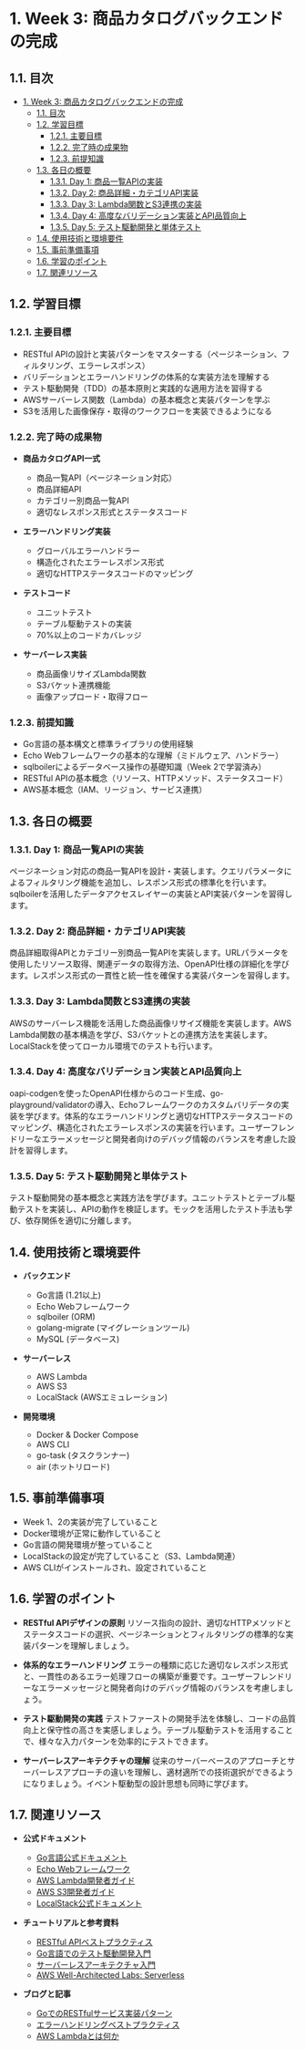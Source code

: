 # 1. Week 3: 商品カタログバックエンドの完成

## 1.1. 目次

- [1. Week 3: 商品カタログバックエンドの完成](#1-week-3-商品カタログバックエンドの完成)
  - [1.1. 目次](#11-目次)
  - [1.2. 学習目標](#12-学習目標)
    - [1.2.1. 主要目標](#121-主要目標)
    - [1.2.2. 完了時の成果物](#122-完了時の成果物)
    - [1.2.3. 前提知識](#123-前提知識)
  - [1.3. 各日の概要](#13-各日の概要)
    - [1.3.1. Day 1: 商品一覧APIの実装](#131-day-1-商品一覧apiの実装)
    - [1.3.2. Day 2: 商品詳細・カテゴリAPI実装](#132-day-2-商品詳細カテゴリapi実装)
    - [1.3.3. Day 3: Lambda関数とS3連携の実装](#133-day-3-lambda関数とs3連携の実装)
    - [1.3.4. Day 4: 高度なバリデーション実装とAPI品質向上](#134-day-4-高度なバリデーション実装とapi品質向上)
    - [1.3.5. Day 5: テスト駆動開発と単体テスト](#135-day-5-テスト駆動開発と単体テスト)
  - [1.4. 使用技術と環境要件](#14-使用技術と環境要件)
  - [1.5. 事前準備事項](#15-事前準備事項)
  - [1.6. 学習のポイント](#16-学習のポイント)
  - [1.7. 関連リソース](#17-関連リソース)

## 1.2. 学習目標

### 1.2.1. 主要目標

- RESTful APIの設計と実装パターンをマスターする（ページネーション、フィルタリング、エラーレスポンス）
- バリデーションとエラーハンドリングの体系的な実装方法を理解する
- テスト駆動開発（TDD）の基本原則と実践的な適用方法を習得する
- AWSサーバーレス関数（Lambda）の基本概念と実装パターンを学ぶ
- S3を活用した画像保存・取得のワークフローを実装できるようになる

### 1.2.2. 完了時の成果物

- **商品カタログAPI一式**
  - 商品一覧API（ページネーション対応）
  - 商品詳細API
  - カテゴリー別商品一覧API
  - 適切なレスポンス形式とステータスコード

- **エラーハンドリング実装**
  - グローバルエラーハンドラー
  - 構造化されたエラーレスポンス形式
  - 適切なHTTPステータスコードのマッピング

- **テストコード**
  - ユニットテスト
  - テーブル駆動テストの実装
  - 70%以上のコードカバレッジ

- **サーバーレス実装**
  - 商品画像リサイズLambda関数
  - S3バケット連携機能
  - 画像アップロード・取得フロー

### 1.2.3. 前提知識

- Go言語の基本構文と標準ライブラリの使用経験
- Echo Webフレームワークの基本的な理解（ミドルウェア、ハンドラー）
- sqlboilerによるデータベース操作の基礎知識（Week 2で学習済み）
- RESTful APIの基本概念（リソース、HTTPメソッド、ステータスコード）
- AWS基本概念（IAM、リージョン、サービス連携）

## 1.3. 各日の概要

### 1.3.1. Day 1: 商品一覧APIの実装

ページネーション対応の商品一覧APIを設計・実装します。クエリパラメータによるフィルタリング機能を追加し、レスポンス形式の標準化を行います。sqlboilerを活用したデータアクセスレイヤーの実装とAPI実装パターンを習得します。

### 1.3.2. Day 2: 商品詳細・カテゴリAPI実装

商品詳細取得APIとカテゴリー別商品一覧APIを実装します。URLパラメータを使用したリソース取得、関連データの取得方法、OpenAPI仕様の詳細化を学びます。レスポンス形式の一貫性と統一性を確保する実装パターンを習得します。

### 1.3.3. Day 3: Lambda関数とS3連携の実装

AWSのサーバーレス機能を活用した商品画像リサイズ機能を実装します。AWS Lambda関数の基本構造を学び、S3バケットとの連携方法を実装します。LocalStackを使ってローカル環境でのテストも行います。

### 1.3.4. Day 4: 高度なバリデーション実装とAPI品質向上

oapi-codgenを使ったOpenAPI仕様からのコード生成、go-playground/validatorの導入、Echoフレームワークのカスタムバリデータの実装を学びます。体系的なエラーハンドリングと適切なHTTPステータスコードのマッピング、構造化されたエラーレスポンスの実装を行います。ユーザーフレンドリーなエラーメッセージと開発者向けのデバッグ情報のバランスを考慮した設計を習得します。

### 1.3.5. Day 5: テスト駆動開発と単体テスト

テスト駆動開発の基本概念と実践方法を学びます。ユニットテストとテーブル駆動テストを実装し、APIの動作を検証します。モックを活用したテスト手法も学び、依存関係を適切に分離します。

## 1.4. 使用技術と環境要件

- **バックエンド**
  - Go言語 (1.21以上)
  - Echo Webフレームワーク
  - sqlboiler (ORM)
  - golang-migrate (マイグレーションツール)
  - MySQL (データベース)

- **サーバーレス**
  - AWS Lambda
  - AWS S3
  - LocalStack (AWSエミュレーション)

- **開発環境**
  - Docker & Docker Compose
  - AWS CLI
  - go-task (タスクランナー)
  - air (ホットリロード)

## 1.5. 事前準備事項

- Week 1、2の実装が完了していること
- Docker環境が正常に動作していること
- Go言語の開発環境が整っていること
- LocalStackの設定が完了していること（S3、Lambda関連）
- AWS CLIがインストールされ、設定されていること

## 1.6. 学習のポイント

- **RESTful APIデザインの原則**
  リソース指向の設計、適切なHTTPメソッドとステータスコードの選択、ページネーションとフィルタリングの標準的な実装パターンを理解しましょう。

- **体系的なエラーハンドリング**
  エラーの種類に応じた適切なレスポンス形式と、一貫性のあるエラー処理フローの構築が重要です。ユーザーフレンドリーなエラーメッセージと開発者向けのデバッグ情報のバランスを考慮しましょう。

- **テスト駆動開発の実践**
  テストファーストの開発手法を体験し、コードの品質向上と保守性の高さを実感しましょう。テーブル駆動テストを活用することで、様々な入力パターンを効率的にテストできます。

- **サーバーレスアーキテクチャの理解**
  従来のサーバーベースのアプローチとサーバーレスアプローチの違いを理解し、適材適所での技術選択ができるようになりましょう。イベント駆動型の設計思想も同時に学びます。

## 1.7. 関連リソース

- **公式ドキュメント**
  - [Go言語公式ドキュメント](https://golang.org/doc/)
  - [Echo Webフレームワーク](https://echo.labstack.com/guide)
  - [AWS Lambda開発者ガイド](https://docs.aws.amazon.com/lambda/latest/dg/welcome.html)
  - [AWS S3開発者ガイド](https://docs.aws.amazon.com/AmazonS3/latest/dev/Welcome.html)
  - [LocalStack公式ドキュメント](https://docs.localstack.cloud/overview/)

- **チュートリアルと参考資料**
  - [RESTful APIベストプラクティス](https://restfulapi.net/)
  - [Go言語でのテスト駆動開発入門](https://quii.gitbook.io/learn-go-with-tests/)
  - [サーバーレスアーキテクチャ入門](https://www.serverless.com/blog/serverless-architecture-code-patterns)
  - [AWS Well-Architected Labs: Serverless](https://www.wellarchitectedlabs.com/serverless/)

- **ブログと記事**
  - [GoでのRESTfulサービス実装パターン](https://eli.thegreenplace.net/2021/rest-servers-in-go-part-1-standard-library/)
  - [エラーハンドリングベストプラクティス](https://dave.cheney.net/2016/04/27/dont-just-check-errors-handle-them-gracefully)
  - [AWS Lambdaとは何か](https://aws.amazon.com/jp/lambda/resources/)
